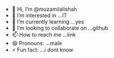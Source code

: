 - 👋 Hi, I’m @muzamilalishah
- 👀 I’m interested in ...IT
- 🌱 I’m currently learning ...yes
- 💞️ I’m looking to collaborate on ...github
- 📫 How to reach me ...link
- 😄 Pronouns: ...male
- ⚡ Fun fact: ...i dont know

<!---
muzamilalishah/muzamilalishah is a ✨ special ✨ repository because its `README.md` (this file) appears on your GitHub profile.
You can click the Preview link to take a look at your changes.
--->

